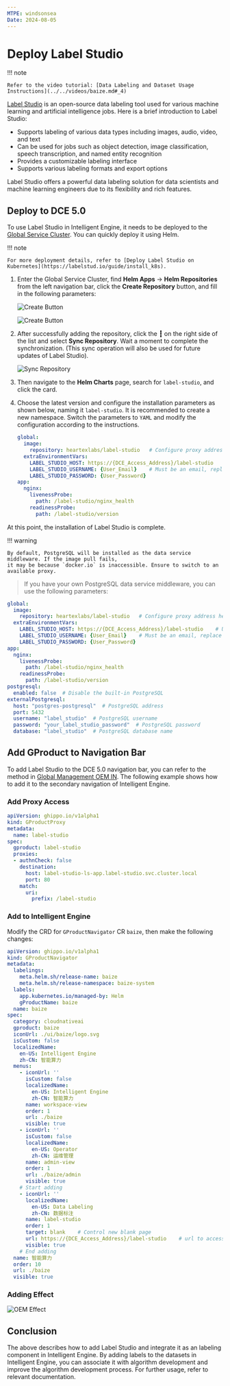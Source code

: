 ```yaml
---
MTPE: windsonsea
Date: 2024-08-05
---
```


# Deploy Label Studio

!!! note

    Refer to the video tutorial: [Data Labeling and Dataset Usage Instructions](../../videos/baize.md#_4)

[Label Studio](https://labelstud.io/) is an open-source data labeling tool used for various
machine learning and artificial intelligence jobs. Here is a brief introduction to Label Studio:

- Supports labeling of various data types including images, audio, video, and text
- Can be used for jobs such as object detection, image classification, speech transcription,
  and named entity recognition
- Provides a customizable labeling interface
- Supports various labeling formats and export options

Label Studio offers a powerful data labeling solution for data scientists and
machine learning engineers due to its flexibility and rich features.

## Deploy to DCE 5.0

To use Label Studio in Intelligent Engine, it needs to be deployed to the
[Global Service Cluster](../../kpanda/user-guide/clusters/cluster-role.md#global-service-cluster).
You can quickly deploy it using Helm.

!!! note

    For more deployment details, refer to [Deploy Label Studio on Kubernetes](https://labelstud.io/guide/install_k8s).

1. Enter the Global Service Cluster, find __Helm Apps__ -> __Helm Repositories__ from the left navigation bar,
   click the __Create Repository__ button, and fill in the following parameters:

    ![Create Button](./images/lbs01.png)

    ![Create Button](./images/lbs01-1.png)

1. After successfully adding the repository, click the __┇__ on the right side of the list and
   select __Sync Repository__. Wait a moment to complete the synchronization.
   (This sync operation will also be used for future updates of Label Studio).

    ![Sync Repository](./images/lbs02.png)

1. Then navigate to the __Helm Charts__ page, search for `label-studio`, and click the card.

    <!-- add image later -->

1. Choose the latest version and configure the installation parameters as shown below,
   naming it `label-studio`. It is recommended to create a new namespace. Switch the
   parameters to `YAML` and modify the configuration according to the instructions.

    ```yaml
    global:
      image:
        repository: heartexlabs/label-studio   # Configure proxy address here if docker.io is inaccessible
      extraEnvironmentVars:
        LABEL_STUDIO_HOST: https://{DCE_Access_Address}/label-studio    # Use the DCE 5.0 login address, refer to the current webpage URL
        LABEL_STUDIO_USERNAME: {User_Email}    # Must be an email, replace with your own
        LABEL_STUDIO_PASSWORD: {User_Password}
    app:
      nginx:
        livenessProbe:
          path: /label-studio/nginx_health
        readinessProbe:
          path: /label-studio/version
    ```

    <!-- add image later -->

At this point, the installation of Label Studio is complete.

!!! warning

    By default, PostgreSQL will be installed as the data service middleware. If the image pull fails,
    it may be because `docker.io` is inaccessible. Ensure to switch to an available proxy.

> If you have your own PostgreSQL data service middleware, you can use the following parameters:

```yaml
global:
  image:
    repository: heartexlabs/label-studio   # Configure proxy address here if docker.io is inaccessible
  extraEnvironmentVars:
    LABEL_STUDIO_HOST: https://{DCE_Access_Address}/label-studio    # Use the DCE 5.0 login address, refer to the current webpage URL
    LABEL_STUDIO_USERNAME: {User_Email}    # Must be an email, replace with your own
    LABEL_STUDIO_PASSWORD: {User_Password}
app:
  nginx:
    livenessProbe:
      path: /label-studio/nginx_health
    readinessProbe:
      path: /label-studio/version
postgresql:
  enabled: false  # Disable the built-in PostgreSQL
externalPostgresql:
  host: "postgres-postgresql"  # PostgreSQL address
  port: 5432
  username: "label_studio"  # PostgreSQL username
  password: "your_label_studio_password"  # PostgreSQL password
  database: "label_studio"  # PostgreSQL database name
```

## Add GProduct to Navigation Bar

To add Label Studio to the DCE 5.0 navigation bar, you can refer to the method in
[Global Management OEM IN](../../ghippo/best-practice/oem/oem-in.md).
The following example shows how to add it to the secondary navigation of Intelligent Engine.

### Add Proxy Access

```yaml
apiVersion: ghippo.io/v1alpha1
kind: GProductProxy
metadata:
  name: label-studio
spec:
  gproduct: label-studio
  proxies:
  - authnCheck: false
    destination:
      host: label-studio-ls-app.label-studio.svc.cluster.local
      port: 80
    match:
      uri:
        prefix: /label-studio
```

### Add to Intelligent Engine

Modify the CRD for `GProductNavigator` CR `baize`, then make the following changes:

```yaml
apiVersion: ghippo.io/v1alpha1
kind: GProductNavigator
metadata:
  labelings:
    meta.helm.sh/release-name: baize
    meta.helm.sh/release-namespace: baize-system
  labels:
    app.kubernetes.io/managed-by: Helm
    gProductName: baize
  name: baize
spec:
  category: cloudnativeai
  gproduct: baize
  iconUrl: ./ui/baize/logo.svg
  isCustom: false
  localizedName:
    en-US: Intelligent Engine
    zh-CN: 智能算力
  menus:
    - iconUrl: ''
      isCustom: false
      localizedName:
        en-US: Intelligent Engine
        zh-CN: 智能算力
      name: workspace-view
      order: 1
      url: ./baize
      visible: true
    - iconUrl: ''
      isCustom: false
      localizedName:
        en-US: Operator
        zh-CN: 运维管理
      name: admin-view
      order: 1
      url: ./baize/admin
      visible: true
    # Start adding
    - iconUrl: ''
      localizedName:
        en-US: Data Labeling
        zh-CN: 数据标注
      name: label-studio
      order: 1
      target: blank    # Control new blank page
      url: https://{DCE_Access_Address}/label-studio    # url to access
      visible: true
    # End adding
  name: 智能算力
  order: 10
  url: ./baize
  visible: true
```

### Adding Effect

![OEM Effect](./images/lbs05.png)

## Conclusion

The above describes how to add Label Studio and integrate it as an labeling component in
Intelligent Engine. By adding labels to the datasets in Intelligent Engine, you can associate
it with algorithm development and improve the algorithm development process.
For further usage, refer to relevant documentation.
